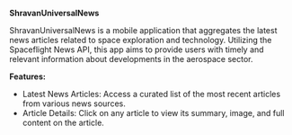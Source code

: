 **ShravanUniversalNews**

ShravanUniversalNews is a mobile application that aggregates the latest news articles related to space exploration and technology. Utilizing the Spaceflight News API, this app aims to provide users with timely and relevant information about developments in the aerospace sector.


**Features:**
* Latest News Articles: Access a curated list of the most recent articles from various news sources.
* Article Details: Click on any article to view its summary, image, and full content on the article.
